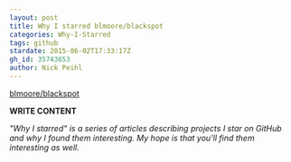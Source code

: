 ```yaml
---
layout: post
title: Why I starred blmoore/blackspot
categories: Why-I-Starred
tags: github
stardate: 2015-06-02T17:33:17Z
gh_id: 35743653
author: Nick Peihl
---
```


[blmoore/blackspot](star.repo.html_url)

**WRITE CONTENT**

*"Why I starred" is a series of articles describing projects I star on GitHub and why I found them interesting. My hope is that you'll find them interesting as well.*

